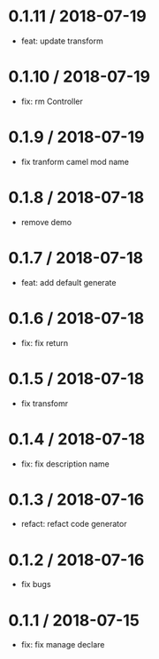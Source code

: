 0.1.11 / 2018-07-19
==================

* feat: update transform

0.1.10 / 2018-07-19
==================

* fix: rm Controller

0.1.9 / 2018-07-19
==================

* fix tranform camel mod name

0.1.8 / 2018-07-18
==================

* remove demo

0.1.7 / 2018-07-18
==================

* feat: add default generate

0.1.6 / 2018-07-18
==================

* fix: fix return

0.1.5 / 2018-07-18
==================

* fix transfomr

0.1.4 / 2018-07-18
==================

* fix: fix description name

0.1.3 / 2018-07-16
==================

* refact: refact code generator

0.1.2 / 2018-07-16
==================

* fix bugs

0.1.1 / 2018-07-15
==================

* fix: fix manage declare

